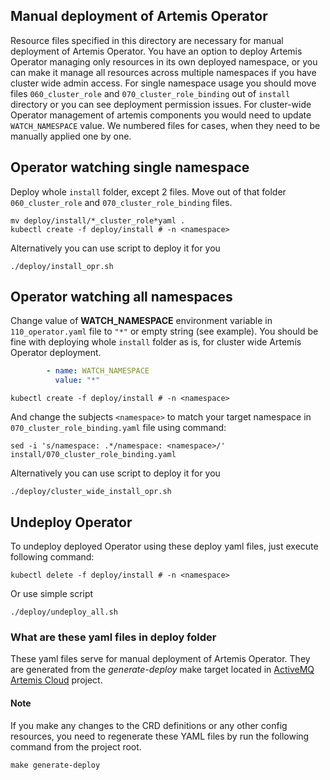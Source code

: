 ## Manual deployment of Artemis Operator
Resource files specified in this directory are necessary for manual deployment of Artemis Operator.
You have an option to deploy Artemis Operator managing only resources in its own deployed namespace, or you can make it
manage all resources across multiple namespaces if you have cluster wide admin access.
For single namespace usage you should move files `060_cluster_role` and `070_cluster_role_binding` out of `install` directory or you can see deployment permission issues.
For cluster-wide Operator management of artemis components you would need to update `WATCH_NAMESPACE` value.
We numbered files for cases, when they need to be manually applied one by one.

## Operator watching single namespace

Deploy whole `install` folder, except 2 files. Move out of that folder `060_cluster_role` and `070_cluster_role_binding` files.

```shell
mv deploy/install/*_cluster_role*yaml .
kubectl create -f deploy/install # -n <namespace>
```

Alternatively you can use script to deploy it for you
```shell
./deploy/install_opr.sh
```

## Operator watching all namespaces

Change value of **WATCH_NAMESPACE** environment variable in `110_operator.yaml` file to `"*"` or empty string (see example).
You should be fine with deploying whole `install` folder as is, for cluster wide Artemis Operator deployment.

```yaml
        - name: WATCH_NAMESPACE
          value: "*"
```

```shell
kubectl create -f deploy/install # -n <namespace>
```

And change the subjects `<namespace>` to match your target namespace in `070_cluster_role_binding.yaml` file using command:
```shell
sed -i 's/namespace: .*/namespace: <namespace>/' install/070_cluster_role_binding.yaml
```

Alternatively you can use script to deploy it for you
```shell
./deploy/cluster_wide_install_opr.sh
```

## Undeploy Operator
 
To undeploy deployed Operator using these deploy yaml files, just execute following command:
```shell
kubectl delete -f deploy/install # -n <namespace>
```

Or use simple script
```shell
./deploy/undeploy_all.sh
```

### What are these yaml files in deploy folder

These yaml files serve for manual deployment of Artemis Operator. 
They are generated from the *generate-deploy* make target located in 
[ActiveMQ Artemis Cloud](https://github.com/artemiscloud/activemq-artemis-operator) project.

#### Note ####

If you make any changes to the CRD definitions or any other config resources, you need to regenerate these YAML files 
by run the following command from the project root.

```
make generate-deploy
```
